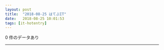 ```yaml
---
layout: post
title:  "2018-08-25 はてぶIT"
date:   2018-08-25 10:01:53
tags: [it-hotentry]
---
```

0 件のデータあり

<hr>
